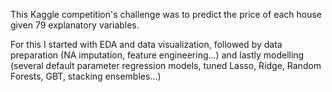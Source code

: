 This Kaggle competition's challenge was to predict the price of each house given 79 explanatory variables. 

For this I started with EDA and data visualization, followed by data preparation (NA imputation, feature engineering...) and lastly modelling (several default parameter regression models, tuned Lasso, Ridge, Random Forests, GBT, stacking ensembles...)
